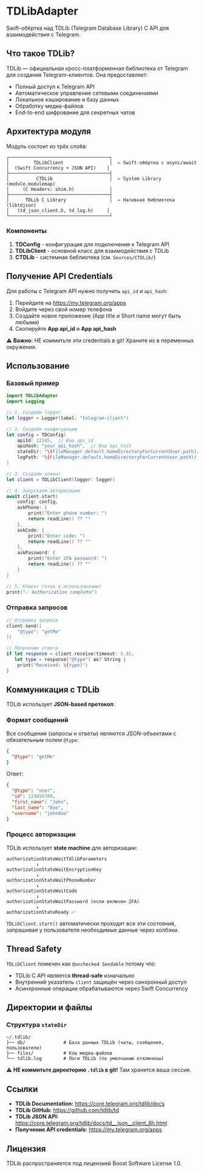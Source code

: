 # TDLibAdapter

Swift-обёртка над TDLib (Telegram Database Library) C API для взаимодействия с Telegram.

## Что такое TDLib?

TDLib — официальная кросс-платформенная библиотека от Telegram для создания Telegram-клиентов. Она предоставляет:

- Полный доступ к Telegram API
- Автоматическое управление сетевыми соединениями
- Локальное кэширование и базу данных
- Обработку медиа-файлов
- End-to-end шифрование для секретных чатов

## Архитектура модуля

Модуль состоит из трёх слоёв:

```
┌─────────────────────────────────────┐
│         TDLibClient                 │  ← Swift-обёртка с async/await
│  (Swift Concurrency + JSON API)    │
├─────────────────────────────────────┤
│          CTDLib                     │  ← System Library (module.modulemap)
│     (C Headers: shim.h)             │
├─────────────────────────────────────┤
│      TDLib C Library                │  ← Нативная библиотека (libtdjson)
│   (td_json_client.h, td_log.h)     │
└─────────────────────────────────────┘
```

### Компоненты

1. **TDConfig** - конфигурация для подключения к Telegram API
2. **TDLibClient** - основной класс для взаимодействия с TDLib
3. **CTDLib** - системная библиотека (см. `Sources/CTDLib/`)

## Получение API Credentials

Для работы с Telegram API нужно получить `api_id` и `api_hash`:

1. Перейдите на https://my.telegram.org/apps
2. Войдите через свой номер телефона
3. Создайте новое приложение (App title и Short name могут быть любыми)
4. Скопируйте **App api_id** и **App api_hash**

⚠️ **Важно:** НЕ коммитьте эти credentials в git! Храните их в переменных окружения.

## Использование

### Базовый пример

```swift
import TDLibAdapter
import Logging

// 1. Создаём logger
let logger = Logger(label: "telegram-client")

// 2. Создаём конфигурацию
let config = TDConfig(
    apiId: 12345,  // Ваш api_id
    apiHash: "your_api_hash",  // Ваш api_hash
    stateDir: "\(FileManager.default.homeDirectoryForCurrentUser.path)/.tdlib",
    logPath: "\(FileManager.default.homeDirectoryForCurrentUser.path)/.tdlib/tdlib.log"
)

// 3. Создаём клиент
let client = TDLibClient(logger: logger)

// 4. Запускаем авторизацию
await client.start(
    config: config,
    askPhone: {
        print("Enter phone number: ")
        return readLine() ?? ""
    },
    askCode: {
        print("Enter code: ")
        return readLine() ?? ""
    },
    askPassword: {
        print("Enter 2FA password: ")
        return readLine() ?? ""
    }
)

// 5. Клиент готов к использованию!
print("✅ Authorization complete")
```

### Отправка запросов

```swift
// Отправка запроса
client.send([
    "@type": "getMe"
])

// Получение ответа
if let response = client.receive(timeout: 5.0),
   let type = response["@type"] as? String {
    print("Received: \(type)")
}
```

## Коммуникация с TDLib

TDLib использует **JSON-based протокол**:

### Формат сообщений

Все сообщения (запросы и ответы) являются JSON-объектами с обязательным полем `@type`:

```json
{
  "@type": "getMe"
}
```

Ответ:
```json
{
  "@type": "user",
  "id": 123456789,
  "first_name": "John",
  "last_name": "Doe",
  "username": "johndoe"
}
```

### Процесс авторизации

TDLib использует **state machine** для авторизации:

```
authorizationStateWaitTdlibParameters
           ↓
authorizationStateWaitEncryptionKey
           ↓
authorizationStateWaitPhoneNumber
           ↓
authorizationStateWaitCode
           ↓
authorizationStateWaitPassword (если включен 2FA)
           ↓
authorizationStateReady ✅
```

`TDLibClient.start()` автоматически проходит все эти состояния, запрашивая у пользователя необходимые данные через колбэки.

## Thread Safety

`TDLibClient` помечен как `@unchecked Sendable` потому что:

- TDLib C API является **thread-safe** изначально
- Внутренний указатель `client` защищён через синхронный доступ
- Асинхронные операции обрабатываются через Swift Concurrency

## Директории и файлы

### Структура `stateDir`

```
~/.tdlib/
├── db/              # База данных TDLib (чаты, сообщения, пользователи)
├── files/           # Кэш медиа-файлов
└── tdlib.log        # Логи TDLib (по умолчанию отключены)
```

⚠️ **НЕ коммитьте директорию `.tdlib` в git!** Там хранится ваша сессия.

## Ссылки

- **TDLib Documentation:** https://core.telegram.org/tdlib/docs
- **TDLib GitHub:** https://github.com/tdlib/td
- **TDLib JSON API:** https://core.telegram.org/tdlib/docs/td__json__client_8h.html
- **Получение API credentials:** https://my.telegram.org/apps

## Лицензия

TDLib распространяется под лицензией Boost Software License 1.0.
